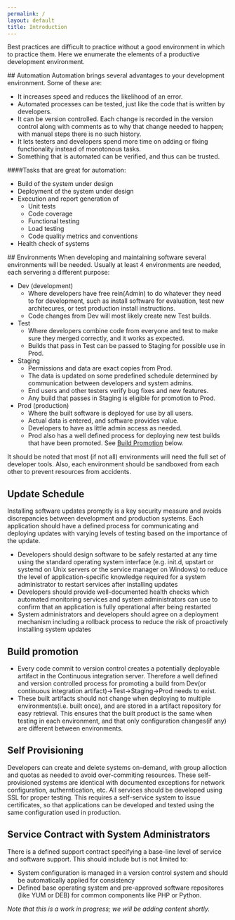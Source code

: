 ```yaml
---
permalink: /
layout: default
title: Introduction
---
```

Best practices are difficult to practice without a good environment in which
to practice them. Here we enumerate the elements of a productive development
environment.

##<a name="automation"></a> Automation
Automation brings several advantages to your development environment. Some of these are: 

* It increases speed and reduces the likelihood of an error.
* Automated processes can be tested, just like the code that is written by developers.
* It can be version controlled. Each change is recorded in the version control along with comments as to why that change needed to happen; with manual steps there is no such history.
* It lets testers and developers spend more time on adding or fixing functionality instead of monotonous tasks.
* Something that is automated can be verified, and thus can be trusted.

####Tasks that are great for automation:

* Build of the system under design
* Deployment of the system under design
* Execution and report generation of
    * Unit tests
    * Code coverage
    * Functional testing
    * Load testing
    * Code quality metrics and conventions
* Health check of systems

##<a name="environments"></a> Environments
When developing and maintaining software several environments will be needed. Usually at least 4 environments are needed, each servering a different purpose:

* Dev (development)
    * Where developers have free rein(Admin) to do whatever they need to for development, such as install software for evaluation, test new architecures, or test production install instructions. 
    * Code changes from Dev will most likely create new Test builds.
* Test
    * Where developers combine code from everyone and test to make sure they merged correctly, and it works as expected. 
    * Builds that pass in Test can be passed to Staging for possible use in Prod.
* Staging
    * Permissions and data are exact copies from Prod. 
    * The data is updated on some predefined schedule determined by communication between developers and system admins. 
    * End users and other testers verify bug fixes and new features. 
    * Any build that passes in Staging is eligible for promotion to Prod.
* Prod (production)
    * Where the built software is deployed for use by all users. 
    * Actual data is entered, and software provides value. 
    * Developers to have as little admin access as needed. 
    * Prod also has a well defined process for deploying new test builds that have been promoted. See [Build Promotion](#build-promotion) below.

It should be noted that most (if not all) environments will need the full set of developer tools. Also, each environment should be sandboxed from each other to prevent resources from accidents.

## <a name="update-schedule"></a> Update Schedule
Installing software updates promptly is a key security measure and avoids discrepancies between development and production systems. Each application should have a defined process for communicating and deploying updates with varying levels of testing based on the importance of the update.

* Developers should design software to be safely restarted at any time using the standard operating system interface (e.g. init.d, upstart or systemd on Unix servers or the service manager on Windows) to reduce the level of application-specific knowledge required for a system administrator to restart services after installing updates
* Developers should provide well-documented health checks which automated monitoring services and system administrators can use to confirm that an application is fully operational after being restarted
* System administrators and developers should agree on a deployment mechanism including a rollback process to reduce the risk of proactively installing system updates

## <a name="build-promotion"></a> Build promotion
* Every code commit to version control creates a potentially deployable artifact in the Continuous integration server. Therefore a well defined and version controlled process for promoting a build from Dev(or continuous integration artifact)->Test->Staging->Prod needs to exist.
* These built artifacts should not change when deploying to multiple environments(i.e. built once), and are stored in a artifact repository for easy retrieval. This ensures that the built product is the same when testing in each environment, and that only configuration changes(if any) are different between environments.

## <a name="self-provisioning"></a> Self Provisioning
Developers can create and delete systems on-demand, with group alloction and quotas as needed to avoid over-commiting resources. These self-provisioned systems are identical with documented exceptions for network configuration, autherntication, etc. All services should be developed using SSL for proper testing. This requires a self-service system to issue certificates, so that applications can be developed and tested using the same configuration used in production.

## <a name="service-contract"></a> Service Contract with System Administrators
There is a defined support contract specifying a base-line level of service and software support. This should include but is not limited to:

* System configuration is managed in a version control system and should be automatically applied for consistency
* Defined base operating system and pre-approved software repositores (like YUM or DEB) for common components like PHP or Python.

_Note that this is a work in progress; we will be adding content
shortly._
